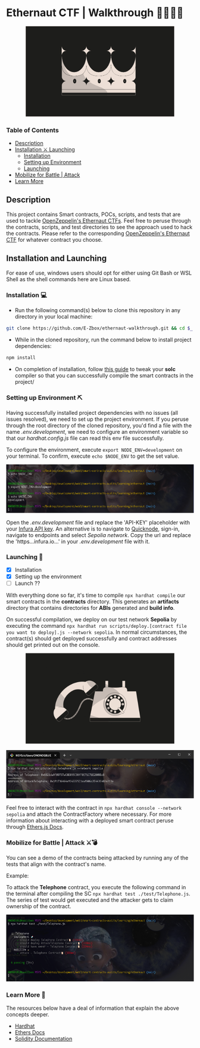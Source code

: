 # Ethernaut CTF | Walkthrough 🚶‍♂️🚶‍♀️

<div id="header" align="center">
  <img src="./screenshots/big-level-9-king.svg" width="400" />
</div>

### Table of Contents

-   [Description](#description)
-   [Installation ⚔ Launching ](#installation-and-launching)
    -   [Installation](#installation-💻)
    -   [Setting up Environment](#setting-up-environment-⛏)
    -   [Launching](#launching-🚀)
-   [Mobilize for Battle | Attack](#mobilize-for-battle--attack-⚔💣)
-   [Learn More](#learn-more-🧐)

## Description

This project contains Smart contracts, POCs, scripts, and tests that are used to tackle [OpenZeppelin's Ethernaut CTFs](https://ethernaut.openzeppelin.com/). Feel free to peruse through the contracts, scripts, and test directories to see the approach used to hack the contracts.
Please refer to the corresponding [OpenZeppelin's Ethernaut CTF](https://ethernaut.openzeppelin.com/) for whatever contract you choose.

## Installation and Launching

For ease of use, windows users should opt for either using Git Bash or WSL Shell as the shell commands here are Linux based.

### Installation 💻

-   Run the following command(s) below to clone this repository in any directory in your local machine:

```sh
git clone https://github.com/E-Zbox/ethernaut-walkthrough.git && cd $_
```

-   While in the cloned repository, run the command below to install project dependencies:

```sh
npm install
```

-   On completion of installation, follow [this guide](https://www.npmjs.com/package/solc) to tweak your **solc** compiler so that you can successfully compile the smart contracts in the project/

### Setting up Environment ⛏

Having successfully installed project dependencies with no issues (all issues resolved), we need to set up the project environment. If you peruse through the root directory of the cloned repository, you'd find a file with the name _.env.development_, we need to configure an environment variable so that our _hardhat.config.js_ file can read this env file successfully.

To configure the environment, execute `export NODE_ENV=development` on your terminal. To confirm, execute `echo $NODE_ENV` to get the set value.

![Screenshot](./screenshots/configure-env.png)

Open the _.env.development_ file and replace the 'API-KEY' placeholder with your [Infura API key](https://infura.io).
An alternative is to navigate to [Quicknode](https://www.quicknode.com/), sign-in, navigate to endpoints and select _Sepolia network_. Copy the url and replace the 'https...infura.io...' in your _.env.development_ file with it.

### Launching 🚀

-   [x] Installation
-   [x] Setting up the environment
-   [ ] Launch ??

With everything done so far, it's time to compile `npx hardhat compile` our smart contracts in the **contracts** directory. This generates an **artifacts** directory that contains directories for **ABIs** generated and **build info**.

On successful compilation, we deploy on our test network **Sepolia** by executing the command `npx hardhat run scripts/deploy.[contract file you want to deploy].js --network sepolia`. In normal circumstances, the contract(s) should get deployed successfully and contract addresses should get printed out on the console.

<div id="header" align="center">
  <img src="./screenshots/big-level-4-telephone.svg" width="400" />
</div>

![Screenshot](./screenshots/hardhat-deploy-telephone.png)

Feel free to interact with the contract in `npx hardhat console --network sepolia` and attach the ContractFactory where necessary. For more information about interacting with a deployed smart contract peruse through [Ethers.js Docs](https://docs.ethers.org/v5/api/contract/contract/#Contract-attach).

### Mobilize for Battle | Attack ⚔💣

You can see a demo of the contracts being attacked by running any of the tests that align with the contract's name.

Example:

To attack the **Telephone** contract, you execute the following command in the terminal after compiling the SC `npx hardhat test ./test/Telephone.js`. The series of test would get executed and the attacker gets to claim ownership of the contract.

![Screenshot](./screenshots/hardhat-test-telephone.png)

### Learn More 🧐

The resources below have a deal of information that explain the above concepts deeper.

-   [Hardhat](https://hardhat.org/hardhat-runner/docs/getting-started#quick-start)
-   [Ethers Docs](https://docs.ethers.org/v5/)
-   [Solidity Documentation](https://docs.soliditylang.org/)
